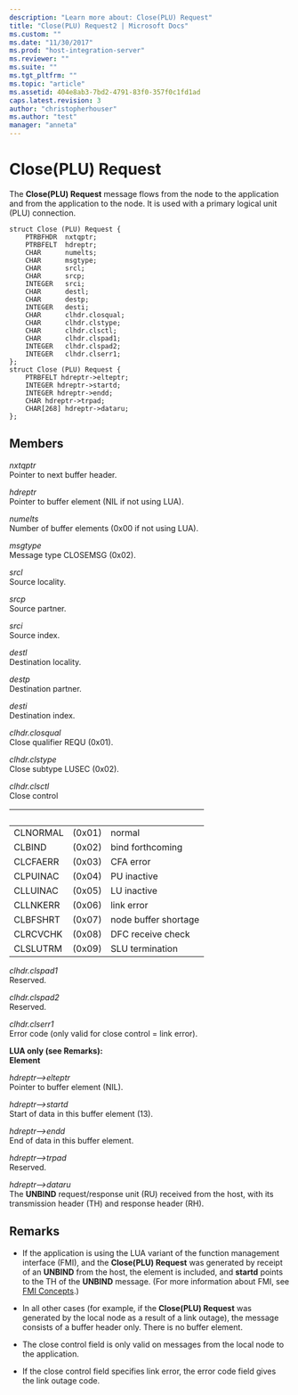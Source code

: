 ```yaml
---
description: "Learn more about: Close(PLU) Request"
title: "Close(PLU) Request2 | Microsoft Docs"
ms.custom: ""
ms.date: "11/30/2017"
ms.prod: "host-integration-server"
ms.reviewer: ""
ms.suite: ""
ms.tgt_pltfrm: ""
ms.topic: "article"
ms.assetid: 404e8ab3-7bd2-4791-83f0-357f0c1fd1ad
caps.latest.revision: 3
author: "christopherhouser"
ms.author: "test"
manager: "anneta"
---
```

# Close(PLU) Request
The **Close(PLU) Request** message flows from the node to the application and from the application to the node. It is used with a primary logical unit (PLU) connection.  
  
```  
struct Close (PLU) Request {  
    PTRBFHDR  nxtqptr;  
    PTRBFELT  hdreptr;  
    CHAR      numelts;  
    CHAR      msgtype;  
    CHAR      srcl;  
    CHAR      srcp;  
    INTEGER   srci;  
    CHAR      destl;  
    CHAR      destp;  
    INTEGER   desti;  
    CHAR      clhdr.closqual;  
    CHAR      clhdr.clstype;  
    CHAR      clhdr.clsctl;  
    CHAR      clhdr.clspad1;  
    INTEGER   clhdr.clspad2;  
    INTEGER   clhdr.clserr1;  
};   
struct Close (PLU) Request {  
    PTRBFELT hdreptr->elteptr;  
    INTEGER hdreptr->startd;  
    INTEGER hdreptr->endd;  
    CHAR hdreptr->trpad;  
    CHAR[268] hdreptr->dataru;  
};   
```  
  
## Members  
 *nxtqptr*  
 Pointer to next buffer header.  
  
 *hdreptr*  
 Pointer to buffer element (NIL if not using LUA).  
  
 *numelts*  
 Number of buffer elements (0x00 if not using LUA).  
  
 *msgtype*  
 Message type CLOSEMSG (0x02).  
  
 *srcl*  
 Source locality.  
  
 *srcp*  
 Source partner.  
  
 *srci*  
 Source index.  
  
 *destl*  
 Destination locality.  
  
 *destp*  
 Destination partner.  
  
 *desti*  
 Destination index.  
  
 *clhdr.closqual*  
 Close qualifier REQU (0x01).  
  
 *clhdr.clstype*  
 Close subtype LUSEC (0x02).  
  
 *clhdr.clsctl*  
 Close control  
  
|&nbsp;|&nbsp;|&nbsp;|  
|-|-|-|  
|CLNORMAL|(0x01)|normal|  
|CLBIND|(0x02)|bind forthcoming|  
|CLCFAERR|(0x03)|CFA error|  
|CLPUINAC|(0x04)|PU inactive|  
|CLLUINAC|(0x05)|LU inactive|  
|CLLNKERR|(0x06)|link error|  
|CLBFSHRT|(0x07)|node buffer shortage|  
|CLRCVCHK|(0x08)|DFC receive check|  
|CLSLUTRM|(0x09)|SLU termination|  
  
 *clhdr.clspad1*  
 Reserved.  
  
 *clhdr.clspad2*  
 Reserved.  
  
 *clhdr.clserr1*  
 Error code (only valid for close control = link error).  
  
 **LUA only (see Remarks):**  
**Element**  
  
 *hdreptr–>elteptr*  
 Pointer to buffer element (NIL).  
  
 *hdreptr–>startd*  
 Start of data in this buffer element (13).  
  
 *hdreptr–>endd*  
 End of data in this buffer element.  
  
 *hdreptr–>trpad*  
 Reserved.  
  
 *hdreptr–>dataru*  
 The **UNBIND** request/response unit (RU) received from the host, with its transmission header (TH) and response header (RH).  
  
## Remarks  
  
-   If the application is using the LUA variant of the function management interface (FMI), and the **Close(PLU) Request** was generated by receipt of an **UNBIND** from the host, the element is included, and **startd** points to the TH of the **UNBIND** message. (For more information about FMI, see [FMI Concepts](./fmi-concepts1.md).)  
  
-   In all other cases (for example, if the **Close(PLU) Request** was generated by the local node as a result of a link outage), the message consists of a buffer header only. There is no buffer element.  
  
-   The close control field is only valid on messages from the local node to the application.  
  
-   If the close control field specifies link error, the error code field gives the link outage code.
